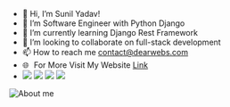 - 👋 Hi, I’m Sunil Yadav!
- 👀 I’m Software Engineer with Python Django
- 🌱 I’m currently learning Django Rest Framework
- 💞️ I’m looking to collaborate on full-stack development
- 📫 How to reach me contact@dearwebs.com
- 🌐 <span style="padding-left:5px;"> For More Visit My Website  <a href="https://sunilyadav.netlify.app/" target="_blank">Link</a></span>
-  <a href="https://www.linkedin.com/in/sunilyadavcode/" target="_blank"><img src="https://img.icons8.com/ios-glyphs/30/000000/linkedin-circled--v1.png"/></a>
<a href="https://www.instagram.com/sunil_code" target="_blank"><img src="https://img.icons8.com/ios/30/000000/instagram-new--v1.png"/></a>
<a href="https://www.facebook.com/sunilcode" target="_blank"><img src="https://img.icons8.com/material-sharp/30/000000/facebook-new.png"/></a>
<a href="https://www.twitter.com/sunilcode" alt="image" target="_blank"><img src="https://img.icons8.com/ios-glyphs/30/000000/twitter--v2.png"/><a>

<!---
Sunil Yadav-web/Sunil Yadav-web is a ✨ special ✨ repository because its `README.md` (this file) appears on your GitHub profile.
You can click the Preview link to take a look at your changes.
--->
<img src="https://github-readme-stats.vercel.app/api?username=sunilyadav-web&&show_icons=true&title_color=ffffff&icon_color=bb2acf&text_color=daf7dc&bg_color=151515" alt="About me">


